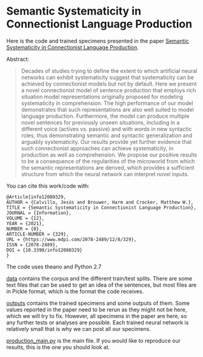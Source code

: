 # Semantic Systematicity in Connectionist Language Production

Here is the code and trained specimens presented in the paper [Semantic Systematicity in Connectionist Language Production](https://www.mdpi.com/2078-2489/12/8/329/htm).

Abstract:
>Decades of studies trying to define the extent to which artificial neural networks can exhibit systematicity suggest that systematicity can be achieved by connectionist models but not by default. Here we present a novel connectionist model of sentence production that employs rich situation model representations originally proposed for modeling systematicity in comprehension. The high performance of our model demonstrates that such representations are also well suited to model language production. Furthermore, the model can produce multiple novel sentences for previously unseen situations, including in a different voice (actives vs. passive) and with words in new syntactic roles, thus demonstrating semantic and syntactic generalization and arguably systematicity. Our results provide yet further evidence that such connectionist approaches can achieve systematicity, in production as well as comprehension. We propose our positive results to be a consequence of the regularities of the microworld from which the semantic representations are derived, which provides a sufficient structure from which the neural network can interpret novel inputs.

You can cite this work/code with:
```
@Article{info12080329,
AUTHOR = {Calvillo, Jesús and Brouwer, Harm and Crocker, Matthew W.},
TITLE = {Semantic Systematicity in Connectionist Language Production},
JOURNAL = {Information},
VOLUME = {12},
YEAR = {2021},
NUMBER = {8},
ARTICLE-NUMBER = {329},
URL = {https://www.mdpi.com/2078-2489/12/8/329},
ISSN = {2078-2489},
DOI = {10.3390/info12080329}
}
```


The code uses theano and Python 2.7

[data](https://github.com/iesus/systematicity-sentence-production/tree/main/data) contains the corpus and the different train/test splits. There are some text files that can be used to get an idea of the sentences, but most files are in Pickle format, which is the format the code receives.

[outputs](https://github.com/iesus/systematicity-sentence-production/tree/main/outputs) contains the trained specimens and some outputs of them. Some values reported in the paper need to be rerun as they might not be here, which we will try to fix. However, all specimens in the paper are here, so any further tests or analyses are possible. Each trained neural network is relatively small that is why we can post all our specimens.

[production_main.py](https://github.com/iesus/systematicity-sentence-production/blob/main/production_main.py) is the main file. If you would like to reproduce our results, this is the one you should look at.

